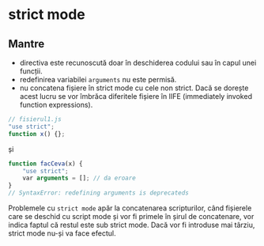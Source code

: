# strict mode

## Mantre

- directiva este recunoscută doar în deschiderea codului sau în capul unei funcții.
- redefinirea variabilei `arguments` nu este permisă.
- nu concatena fișiere în strict mode cu cele non strict. Dacă se dorește acest lucru se vor îmbrăca diferitele fișiere în IIFE (immediately invoked function expressions).

```javascript
// fisierul1.js
"use strict";
function x() {};
```

și

```javascript
function facCeva(x) {
    "use strict";
    var arguments = []; // da eroare
}
// SyntaxError: redefining arguments is deprecateds
```

Problemele cu `strict mode` apăr la concatenarea scripturilor, când fișierele care se deschid cu script mode și vor fi primele în șirul de concatenare, vor indica faptul că restul este sub strict mode. Dacă vor fi introduse mai târziu, strict mode nu-și va face efectul.
